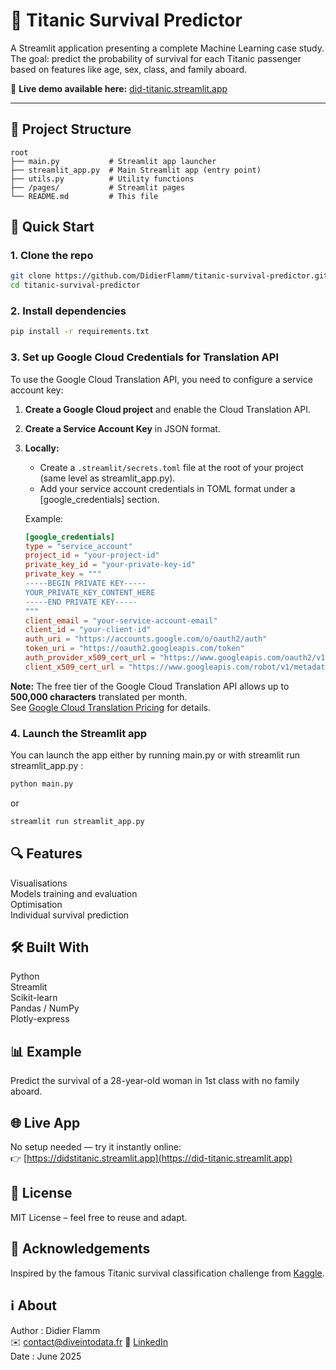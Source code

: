 # 🚢 Titanic Survival Predictor

A Streamlit application presenting a complete Machine Learning case study.  
The goal: predict the probability of survival for each Titanic passenger based on features like age, sex, class, and family aboard.

🔗 **Live demo available here:** [did-titanic.streamlit.app](https://did-titanic.streamlit.app/)

---

## 📁 Project Structure
```
root
├── main.py           # Streamlit app launcher
├── streamlit_app.py  # Main Streamlit app (entry point)
├── utils.py          # Utility functions
├── /pages/           # Streamlit pages
└── README.md         # This file
```
  
## 🚀 Quick Start

### 1. Clone the repo
```bash
git clone https://github.com/DidierFlamm/titanic-survival-predictor.git
cd titanic-survival-predictor
```

### 2. Install dependencies
```bash
pip install -r requirements.txt
```

### 3. Set up Google Cloud Credentials for Translation API
To use the Google Cloud Translation API, you need to configure a service account key:

1. **Create a Google Cloud project** and enable the Cloud Translation API.

2. **Create a Service Account Key** in JSON format.

3. **Locally:**
   - Create a `.streamlit/secrets.toml` file at the root of your project (same level as streamlit_app.py).
   - Add your service account credentials in TOML format under a [google_credentials] section.  
   
   Example:

   ```toml
   [google_credentials]
   type = "service_account"
   project_id = "your-project-id"
   private_key_id = "your-private-key-id"
   private_key = """
   -----BEGIN PRIVATE KEY-----
   YOUR_PRIVATE_KEY_CONTENT_HERE
   -----END PRIVATE KEY-----
   """
   client_email = "your-service-account-email"
   client_id = "your-client-id"
   auth_uri = "https://accounts.google.com/o/oauth2/auth"
   token_uri = "https://oauth2.googleapis.com/token"
   auth_provider_x509_cert_url = "https://www.googleapis.com/oauth2/v1/certs"
   client_x509_cert_url = "https://www.googleapis.com/robot/v1/metadata/x509/your-service-account-email"
   ```

**Note:** The free tier of the Google Cloud Translation API allows up to **500,000 characters** translated per month.  
See [Google Cloud Translation Pricing](https://cloud.google.com/translate/pricing) for details.

### 4. Launch the Streamlit app
You can launch the app either by running main.py or with streamlit run streamlit_app.py :  
```bash
python main.py
```
or
```bash
streamlit run streamlit_app.py
```
  
## 🔍 Features
Visualisations  
Models training and evaluation  
Optimisation  
Individual survival prediction  
  
## 🛠 Built With
Python  
Streamlit  
Scikit-learn  
Pandas / NumPy  
Plotly-express  
  
## 📊 Example
Predict the survival of a 28-year-old woman in 1st class with no family aboard.

## 🌐 Live App  
No setup needed — try it instantly online:  
👉 [https://didstitanic.streamlit.app](https://did-titanic.streamlit.app)
  
## 📄 License  
MIT License – feel free to reuse and adapt.
  
## 🙌 Acknowledgements  
Inspired by the famous Titanic survival classification challenge from [Kaggle](https://www.kaggle.com/competitions/titanic/overview).

## ℹ️ About
Author : Didier Flamm  
✉️ contact@diveintodata.fr
🔗 [LinkedIn](https://www.linkedin.com/in/didier-flamm)  
Date : June 2025
